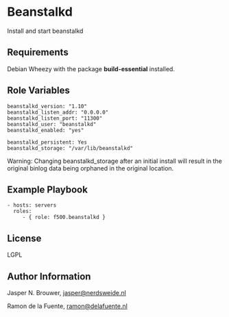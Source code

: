 Beanstalkd
========

Install and start beanstalkd

Requirements
------------

Debian Wheezy with the package **build-essential** installed.


Role Variables
--------------

    beanstalkd_version: "1.10"
    beanstalkd_listen_addr: "0.0.0.0"
    beanstalkd_listen_port: "11300"
    beanstalkd_user: "beanstalkd"
    beanstalkd_enabled: "yes"
    
    beanstalkd_persistent: Yes
    beanstalkd_storage: "/var/lib/beanstalkd"

Warning: Changing beanstalkd_storage after an initial install will result in the
original binlog data being orphaned in the original location.

Example Playbook
-------------------------

    - hosts: servers
      roles:
         - { role: f500.beanstalkd }

License
-------

LGPL

Author Information
------------------

Jasper N. Brouwer, jasper@nerdsweide.nl

Ramon de la Fuente, ramon@delafuente.nl
